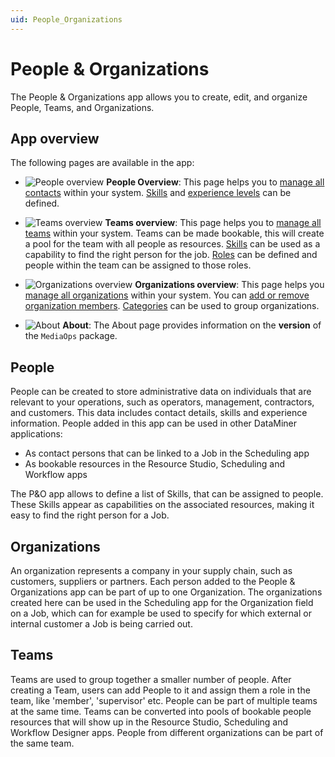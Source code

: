 ```yaml
---
uid: People_Organizations
---
```


# People & Organizations

The People & Organizations app allows you to create, edit, and organize People, Teams, and Organizations.

## App overview 

The following pages are available in the app:

- ![People overview](~/user-guide/images/PO_People_Overview.png) **People Overview**: This page helps you to [manage all contacts](xref:PO_Managing_Contacts) within your system. [Skills](xref:PO_Managing_Contacts#managing-skills) and [experience levels](xref:PO_Managing_Contacts#managing-experience) can be defined.

- ![Teams overview](~/user-guide/images/PO_Teams_Overview.png) **Teams overview**: This page helps you to [manage all teams](xref:PO_Managing_Teams) within your system. Teams can be made bookable, this will create a pool for the team with all people as resources. [Skills](xref:PO_Managing_Contacts#managing-skills) can be used as a capability to find the right person for the job. [Roles](xref:PO_Managing_Teams#managing-roles) can be defined and people within the team can be assigned to those roles.

- ![Organizations overview](~/user-guide/images/PO_Organizations_Overview.png) **Organizations overview**: This page helps you [manage all organizations](xref:PO_Managing_Organizations) within your system. You can [add or remove organization members](xref:PO_Managing_Organizations#configuring-organization-members). [Categories](xref:PO_Managing_Organizations#managing-organization-categories) can be used to group organizations.

- ![About](~/user-guide/images/PO_About.png) **About**: The About page provides information on the **version** of the `MediaOps` package.

## People
People can be created to store administrative data on individuals that are relevant to your operations, such as operators, management, contractors, and customers. This data includes contact details, skills and experience information. People added in this app can be used in other DataMiner applications:
* As contact persons that can be linked to a Job in the Scheduling app 
* As bookable resources in the Resource Studio, Scheduling and Workflow apps

The P&O app allows to define a list of Skills, that can be assigned to people. These Skills appear as capabilities on the associated resources, making it easy to find the right person for a Job.

## Organizations
An organization represents a company in your supply chain, such as customers, suppliers or partners. Each person added to the People & Organizations app can be part of up to one Organization. The organizations created here can be used in the Scheduling app for the Organization field on a Job, which can for example be used to specify for which external or internal customer a Job is being carried out. 

## Teams
Teams are used to group together a smaller number of people. After creating a Team, users can add People to it and assign them a role in the team, like 'member', 'supervisor' etc. People can be part of multiple teams at the same time.
Teams can be converted into pools of bookable people resources that will show up in the Resource Studio, Scheduling and Workflow Designer apps. People from different organizations can be part of the same team.
